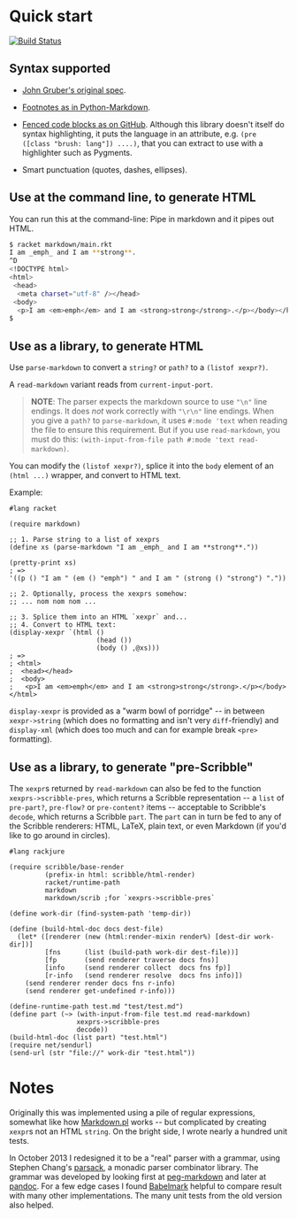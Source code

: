 # Quick start

[![Build Status](https://travis-ci.org/greghendershott/markdown.png?branch=master)](https://travis-ci.org/greghendershott/markdown)

## Syntax supported

- [John Gruber's original spec][gruber].

- [Footnotes as in Python-Markdown][python-markdown].

- [Fenced code blocks as on GitHub][gfm]. Although this library
doesn't itself do syntax highlighting, it puts the language in an
attribute, e.g. `(pre ([class "brush: lang"]) ....)`, that you can
extract to use with a highlighter such as Pygments.

- Smart punctuation (quotes, dashes, ellipses).

## Use at the command line, to generate HTML

You can run this at the command-line: Pipe in markdown and it pipes
out HTML.

```sh
$ racket markdown/main.rkt
I am _emph_ and I am **strong**.
^D
<!DOCTYPE html>
<html>
 <head>
  <meta charset="utf-8" /></head>
 <body>
  <p>I am <em>emph</em> and I am <strong>strong</strong>.</p></body></html>
$
```

## Use as a library, to generate HTML

Use `parse-markdown` to convert a `string?` or `path?` to a `(listof
xexpr?)`.

A `read-markdown` variant reads from `current-input-port`.

> **NOTE**: The parser expects the markdown source to use `"\n"` line
> endings. It does _not_ work correctly with `"\r\n"` line
> endings. When you give a `path?` to `parse-markdown`, it uses
> `#:mode 'text` when reading the file to ensure this requirement. But
> if you use `read-markdown`, you must do this: `(with-input-from-file
> path #:mode 'text read-markdown)`.

You can modify the `(listof xexpr?)`, splice it into the `body`
element of an `(html ...)` wrapper, and convert to HTML text.

Example:

```racket
#lang racket

(require markdown)

;; 1. Parse string to a list of xexprs
(define xs (parse-markdown "I am _emph_ and I am **strong**."))

(pretty-print xs)
; =>
'((p () "I am " (em () "emph") " and I am " (strong () "strong") "."))

;; 2. Optionally, process the xexprs somehow:
;; ... nom nom nom ...

;; 3. Splice them into an HTML `xexpr` and...
;; 4. Convert to HTML text:
(display-xexpr `(html ()
                      (head ())
                      (body () ,@xs)))
; =>
; <html>
;  <head></head>
;  <body>
;   <p>I am <em>emph</em> and I am <strong>strong</strong>.</p></body></html>
```

`display-xexpr` is provided as a "warm bowl of porridge" -- in between
`xexpr->string` (which does no formatting and isn't very
`diff`-friendly) and `display-xml` (which does too much and can for
example break `<pre>` formatting).

## Use as a library, to generate "pre-Scribble"

The `xexpr`s returned by `read-markdown` can also be fed to the
function `xexprs->scribble-pres`, which returns a Scribble
representation -- a `list` of `pre-part?`, `pre-flow?` or `pre-content?`
items -- acceptable to Scribble's `decode`, which returns a Scribble
`part`. The `part` can in turn be fed to any of the Scribble
renderers: HTML, LaTeX, plain text, or even Markdown (if you'd like to
go around in circles).

```racket
#lang rackjure

(require scribble/base-render
         (prefix-in html: scribble/html-render)
         racket/runtime-path
         markdown
         markdown/scrib ;for `xexprs->scribble-pres`

(define work-dir (find-system-path 'temp-dir))

(define (build-html-doc docs dest-file)
  (let* ([renderer (new (html:render-mixin render%) [dest-dir work-dir])]
         [fns      (list (build-path work-dir dest-file))]
         [fp       (send renderer traverse docs fns)]
         [info     (send renderer collect  docs fns fp)]
         [r-info   (send renderer resolve  docs fns info)])
    (send renderer render docs fns r-info)
    (send renderer get-undefined r-info)))

(define-runtime-path test.md "test/test.md")
(define part (~> (with-input-from-file test.md read-markdown)
                 xexprs->scribble-pres
                 decode))
(build-html-doc (list part) "test.html")
(require net/sendurl)
(send-url (str "file://" work-dir "test.html"))
```

# Notes

Originally this was implemented using a pile of regular expressions,
somewhat like how [Markdown.pl][gruber] works -- but complicated by
creating `xexpr`s not an HTML `string`. On the bright side, I wrote
nearly a hundred unit tests.

In October 2013 I redesigned it to be a "real" parser with a grammar,
using Stephen Chang's [parsack][], a monadic parser combinator
library. The grammar was developed by looking first at
[peg-markdown][] and later at [pandoc][]. For a few edge cases I found
[Babelmark][] helpful to compare result with many other
implementations. The many unit tests from the old version also helped.

[gruber]: http://daringfireball.net/projects/markdown/basics
[python-markdown]: http://pythonhosted.org/Markdown/extensions/footnotes.html
[gfm]: https://help.github.com/articles/github-flavored-markdown
[parsack]: https://github.com/stchang/parsack
[peg-markdown]: https://github.com/jgm/peg-markdown
[pandoc]: https://github.com/jgm/pandoc
[Babelmark]: http://babelmark.bobtfish.net/
